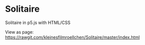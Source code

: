# Solitaire
Solitaire in p5.js with HTML/CSS

View as page:
https://rawgit.com/kleinesfilmroellchen/Solitaire/master/index.html
